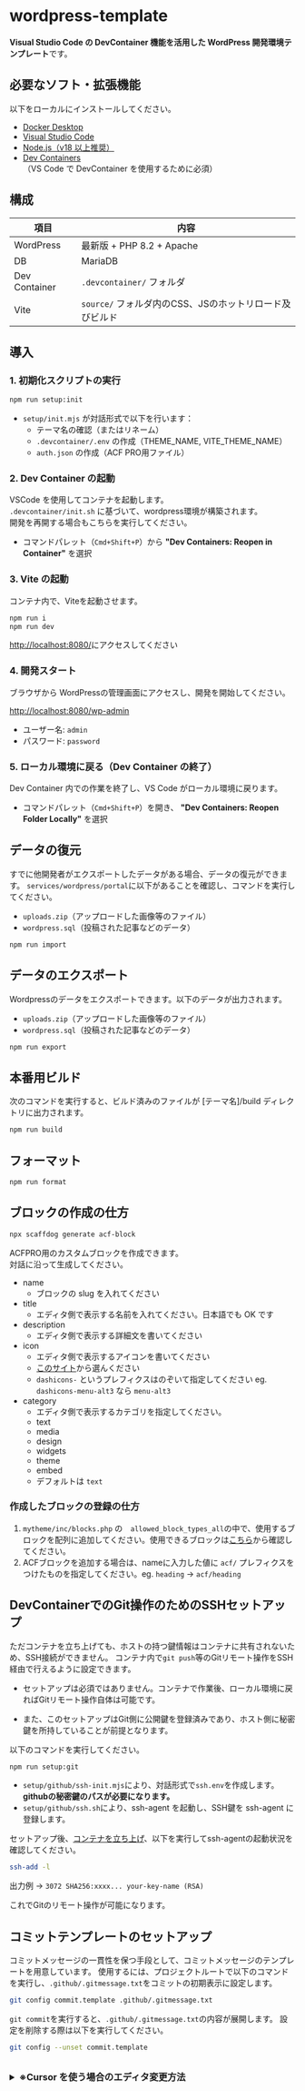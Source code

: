 # wordpress-template

**Visual Studio Code の DevContainer 機能を活用した WordPress 開発環境テンプレート**です。

## 必要なソフト・拡張機能

以下をローカルにインストールしてください。

- [Docker Desktop](https://www.docker.com/products/docker-desktop)
- [Visual Studio Code](https://code.visualstudio.com/)
- [Node.js（v18 以上推奨）](https://nodejs.org/)
- [Dev Containers](https://marketplace.visualstudio.com/items?itemName=ms-vscode-remote.remote-containers)<br>（VS Code で DevContainer を使用するために必須）

## 構成

| 項目          | 内容                                                    |
| ------------- | ------------------------------------------------------- |
| WordPress     | 最新版 + PHP 8.2 + Apache                               |
| DB            | MariaDB                                                 |
| Dev Container | `.devcontainer/` フォルダ                               |
| Vite          | `source/` フォルダ内のCSS、JSのホットリロード及びビルド |

## 導入

### 1. 初期化スクリプトの実行

```bash
npm run setup:init
```

- `setup/init.mjs` が対話形式で以下を行います：
  - テーマ名の確認（またはリネーム）
  - `.devcontainer/.env` の作成（THEME_NAME, VITE_THEME_NAME）
  - `auth.json` の作成（ACF PRO用ファイル）
 

### 2. Dev Container の起動

VSCode を使用してコンテナを起動します。<br>
`.devcontainer/init.sh` に基づいて、wordpress環境が構築されます。<br>
開発を再開する場合もこちらを実行してください。

- コマンドパレット（`Cmd+Shift+P`）から
  **"Dev Containers: Reopen in Container"** を選択

### 3. Vite の起動

コンテナ内で、Viteを起動させます。

```bash
npm run i
npm run dev
```

[http://localhost:8080/](http://localhost:8080/)にアクセスしてください

### 4. 開発スタート

ブラウザから WordPressの管理画面にアクセスし、開発を開始してください。

[http://localhost:8080/wp-admin](http://localhost:8080/wp-admin)<br>

- ユーザー名: `admin`<br>
- パスワード: `password`

### 5. ローカル環境に戻る（Dev Container の終了）

Dev Container 内での作業を終了し、VS Code がローカル環境に戻ります。

- コマンドパレット（`Cmd+Shift+P`）を開き、
  **"Dev Containers: Reopen Folder Locally"** を選択

## データの復元

すでに他開発者がエクスポートしたデータがある場合、データの復元ができます。
`services/wordpress/portal`に以下があることを確認し、コマンドを実行してください。

- `uploads.zip`（アップロードした画像等のファイル）
- `wordpress.sql`（投稿された記事などのデータ）

```bash
npm run import
```

## データのエクスポート

Wordpressのデータをエクスポートできます。以下のデータが出力されます。

- `uploads.zip`（アップロードした画像等のファイル）
- `wordpress.sql`（投稿された記事などのデータ）

```bash
npm run export
```

## 本番用ビルド

次のコマンドを実行すると、ビルド済みのファイルが [テーマ名]/build ディレクトリに出力されます。

```bash
npm run build
```

## フォーマット

```bash
npm run format
```

## ブロックの作成の仕方

```bash
npx scaffdog generate acf-block
```

ACFPRO用のカスタムブロックを作成できます。<br>
対話に沿って生成してください。

- name
  - ブロックの slug を入れてください
- title
  - エディタ側で表示する名前を入れてください。日本語でも OK です
- description
  - エディタ側で表示する詳細文を書いてください
- icon
  - エディタ側で表示するアイコンを書いてください
  - [このサイト](https://developer.wordpress.org/resource/dashicons/)から選んください
  - `dashicons-` というプレフィクスはのぞいて指定してください eg. `dashicons-menu-alt3` なら `menu-alt3`
- category
  - エディタ側で表示するカテゴリを指定してください。
  - text
  - media
  - design
  - widgets
  - theme
  - embed
  - デフォルトは `text`

### 作成したブロックの登録の仕方

1. `mytheme/inc/blocks.php` の　`allowed_block_types_all`の中で、使用するブロックを配列に追加してください。使用できるブロックは[こちら](https://wphelpers.dev/blocks)から確認してください。
2. ACFブロックを追加する場合は、nameに入力した値に `acf/` プレフィクスをつけたものを指定してください。eg. `heading` → `acf/heading`

## DevContainerでのGit操作のためのSSHセットアップ

ただコンテナを立ち上げても、ホストの持つ鍵情報はコンテナに共有されないため、SSH接続ができません。
コンテナ内で`git push`等のGitリモート操作をSSH経由で行えるように設定できます。<br>

- セットアップは必須ではありません。コンテナで作業後、ローカル環境に戻ればGitリモート操作自体は可能です。

- また、このセットアップはGit側に公開鍵を登録済みであり、ホスト側に秘密鍵を所持していることが前提となります。

以下のコマンドを実行してください。

```bash
npm run setup:git
```

- `setup/github/ssh-init.mjs`により、対話形式で`ssh.env`を作成します。**githubの秘密鍵のパスが必要になります。**
  <br>
- `setup/github/ssh.sh`により、ssh-agent を起動し、SSH鍵を ssh-agent に登録します。

セットアップ後、[コンテナを立ち上げ](#2-dev-container-の起動)、以下を実行してssh-agentの起動状況を確認してください。

```bash
ssh-add -l
```

出力例 → `3072 SHA256:xxxx... your-key-name (RSA)`

これでGitのリモート操作が可能になります。

## コミットテンプレートのセットアップ

コミットメッセージの一貫性を保つ手段として、コミットメッセージのテンプレートを用意しています。
使用するには、プロジェクトルートで以下のコマンドを実行し、`.github/.gitmessage.txt`をコミットの初期表示に設定します。

```bash
git config commit.template .github/.gitmessage.txt
```

`git commit`を実行すると、`.github/.gitmessage.txt`の内容が展開します。
設定を削除する際は以下を実行してください。

```bash
git config --unset commit.template
```

<br>

<details>
<summary style="font-size: 16px; font-weight: bold;">※Cursor を使う場合のエディタ変更方法</summary>

デフォルトでは Vim が開くため、他のエディタに変更するには以下を実行します。

1. アプリケーションまでのフルパスを取得する

```bash
find /Applications -name "Cursor"
```

2. 編集エディタを設定

```bash
git config --global core.editor "「アプリのフルパス」 --wait"
```

既存設定を消してから再設定したい場合:

```bash
git config --global --unset-all core.editor
git config --global core.editor "「アプリのフルパス」 --wait"
```

設定確認:

```bash
git config --global --get-all core.editor
```

</details>
